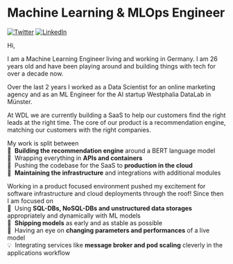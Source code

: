 # Machine Learning & MLOps Engineer
<a href="https://twitter.com/LeonMenkreo" target="_blank"><img alt="Twitter" src="https://img.shields.io/badge/Twitter-1DA1F2?style=for-the-badge&logo=twitter&logoColor=white" /></a>
<a href="https://www.linkedin.com/in/leon-menkreo-kuntzsch/" target="_blank"><img alt="LinkedIn" src="https://img.shields.io/badge/LinkedIn-0077B5?style=for-the-badge&logo=linkedin&logoColor=white" /></a>

Hi, 

I am a Machine Learning Engineer living and working in Germany. I am 26 years old and have been playing around and building things with tech for over a decade now.

Over the last 2 years I worked as a Data Scientist for an online marketing agency and as an ML Engineer for the AI startup Westphalia DataLab in Münster.

At WDL we are currently building a SaaS to help our customers find the right leads at the right time.
The core of our product is a recommendation engine, matching our customers with the right companies.

My work is split between\
🤗 &nbsp;**Building the recommendation engine** around a BERT language model\
🎁 &nbsp;Wrapping everything in **APIs and containers**\
🚀 &nbsp;Pushing the codebase for the SaaS to **production in the cloud**\
🚧 &nbsp;**Maintaining the infrastructure** and integrations with additional modules

Working in a product focused environment pushed my excitement for software infrastructure and cloud deployments through the roof!
Since then I am focused on\
💾 &nbsp;Using **SQL-DBs, NoSQL-DBs and unstructured data storages** appropriately and dynamically with ML models\
🚢 &nbsp;**Shipping models** as early and as stable as possible\
🚨 &nbsp;Having an eye on **changing parameters and performances** of a live model\
💡 &nbsp;Integrating services like **message broker and pod scaling** cleverly in the applications workflow

<!--
**LeonKolyang/LeonKolyang** is a ✨ _special_ ✨ repository because its `README.md` (this file) appears on your GitHub profile.

Here are some ideas to get you started:

- 🔭 I’m currently working on ...
- 🌱 I’m currently learning ...
- 👯 I’m looking to collaborate on ...
- 🤔 I’m looking for help with ...
- 💬 Ask me about ...
- 📫 How to reach me: ...
- 😄 Pronouns: ...
- ⚡ Fun fact: ...
-->
